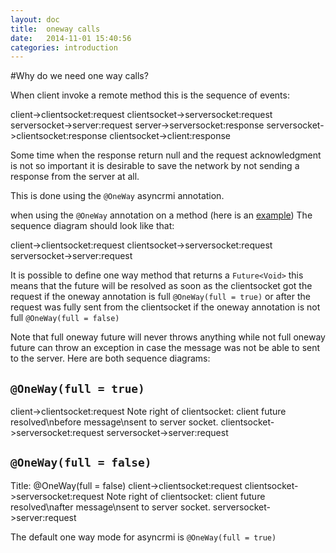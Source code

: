 ```yaml
---
layout: doc
title:  oneway calls
date:   2014-11-01 15:40:56
categories: introduction
---
```


#Why do we need one way calls?

When client invoke a remote method this is the sequence of events:

<div class="diagram">
    client->clientsocket:request
    clientsocket->serversocket:request
    serversocket->server:request
    server->serversocket:response
    serversocket->clientsocket:response
    clientsocket->client:response
</div>

Some time when the response return null and the request acknowledgment is not so important
it is desirable to save the network by not sending a response from the server at all.

This is done using the `@OneWay` asyncrmi annotation.

when using the `@OneWay` annotation on a method
(here is an [example](https://github.com/barakb/asyncrmi/blob/master/example/src/main/java/org/async/example/dcl/EventListener.java))
The sequence diagram should look like that:

<div class="diagram">
    client->clientsocket:request
    clientsocket->serversocket:request
    serversocket->server:request
</div>

It is possible to define one way method that returns a `Future<Void>` this means that the
future will be resolved as soon as the clientsocket got the request if the oneway annotation is full `@OneWay(full = true)`
or after the request was fully sent from the clientsocket if the oneway annotation is not full `@OneWay(full = false)`

Note that full oneway future will never throws anything while not full oneway future can throw an exception in case the message was not be able to sent to the server.
Here are both sequence diagrams:

## `@OneWay(full = true)`
<div class="diagram">
    client->clientsocket:request
    Note right of clientsocket: client future resolved\nbefore message\nsent to server socket.
    clientsocket->serversocket:request
    serversocket->server:request
</div>

## `@OneWay(full = false)`
<div class="diagram">
    Title: @OneWay(full = false)
    client->clientsocket:request
    clientsocket->serversocket:request
    Note right of clientsocket: client future resolved\nafter message\nsent to server socket.
    serversocket->server:request
</div>

The default one way mode for asyncrmi is `@OneWay(full = true)`
